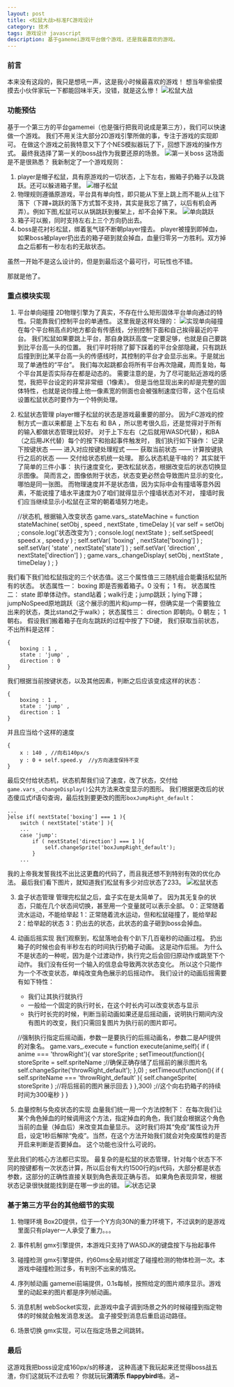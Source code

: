 ```yaml
---
layout: post
title: <松鼠大战>标准FC游戏设计
category: 技术
tags: 游戏设计 javascript 
description: 基于gamemei游戏平台做个游戏，还是我最喜欢的游戏。
---
```


### 前言

本来没有这段的，我只是想吼一声，这是我小时候最喜欢的游戏！
想当年偷偷摸摸去小伙伴家玩一下都能回味半天，没错，就是这么惨！
![松鼠大战](http://7xny7k.com1.z0.glb.clouddn.com/s1.png)

### 功能预估
基于一个第三方的平台gamemei（也是强行把我司说成是第三方），我们可以快速做一个游戏。
我们不用关注大部分2D游戏引擎所做的事，专注于游戏的实现即可。
在做这个游戏之前我特意又下了个NES模拟器玩了下，回想下游戏的操作方式。
最终我选择了第一关的boss战作为我要还原的场景。
![第一关boss](http://7xny7k.com1.z0.glb.clouddn.com/s4.png)
这场面是不是很熟悉？
我新制定了一个游戏规则：
1. player是帽子松鼠，具有原游戏的一切状态，上下左右，搬箱子扔箱子以及跳跃。还可以躲进箱子里。
![帽子松鼠](http://7xny7k.com1.z0.glb.clouddn.com/s2.png)
2. 物理规则遵循原游戏，平台具有单向性，即只能从下至上跳上而不能从上往下落下（下蹲+跳跃的落下方式暂不支持，其实是我忘了搞了，以后有机会再弄）。例如下图,松鼠可以从锅跳跃到餐架上，却不会掉下来。
![单向跳跃](http://7xny7k.com1.z0.glb.clouddn.com/s3.png)
3. 箱子可以搬，同时支持左右上三个方向扔出去。
4. boss是花衬衫松鼠，绑着氢气球不断朝player撞去。
player被撞到即掉血，如果boss被player扔出去的箱子砸到就会掉血，血量归零另一方胜利。双方掉血之后都有一秒左右的无敌状态。

虽然一开始不是这么设计的，但是到最后这个最可行，可玩性也不错。

那就是他了。

### 重点模块实现

1. 平台单向碰撞
2D物理引擎为了真实，不存在什么矩形固体平台单向通过的特性。只能靠我们控制平台的单通性。
这里我是这样处理的：
![实现单向碰撞](http://7xny7k.com1.z0.glb.clouddn.com/s5.png)
在每个平台稍高点的地方都会有传感线，分别控制下面和自己挨得最近的平台。
我们松鼠如果要跳上平台，那自身跳跃高度一定要足够，也就是自己要跳到比平台高一头的位置。
我们平时将除了脚下踩着的平台全部隐藏，只有跳跃后撞到到比某平台高一头的传感线时，其控制的平台才会显示出来。于是就出现了单通性的“平台”。
我们每次起跳都会将所有平台再次隐藏，周而复始，每个平台其是否实际存在都是动态的。
需要注意的是，为了尽可能贴近游戏的感觉，我把平台设定的非常非常细（1像素）。
但是当他显现出来的却是完整的固体特性，也就是说你撞上他一像素宽的侧面也会被强制速度归零，这个在后续设置松鼠状态时要作为一个特例处理。

2. 松鼠状态管理
player帽子松鼠的状态是游戏最重要的部分。
因为FC游戏的控制方式一直以来都是 上下左右 和 BA ，所以思考很久后，还是觉得对于所有的输入都做状态管理比较好。
对于上下左右（之后就用WASD代替），和BA（之后用JK代替）每个的按下和抬起事件触发时，
我们执行如下操作：
记录下按键状态 —— 进入对应按键处理程式 —— 获取当前状态 —— 计算按键执行之后的状态 —— 交付给状态机统一处理。
那么状态机是干啥的？
其实就干了简单的三件小事：
执行速度变化，更改松鼠状态，根据改变后的状态切换显示图像。
简而言之，图像依附于状态，状态变更必然会导致图片显示的变化，哪怕是同一张图。
而物理速度并不是状态值，因为实际中会有撞墙等意外因素，不能说撞了墙水平速度为0了咱们就得显示个撞墙状态对不对，
撞墙时我们应当继续显示小松鼠在正常的朝着墙努力地走。

    //状态机, 根据输入改变状态
    game.vars_.stateMachine = function stateMachine( setObj , speed , nextState , timeDelay ){
        var self = setObj ;
        console.log('状态改变为') ;
        console.log( nextState ) ;
        self.setSpeed( speed.x , speed.y ) ;
        self.setVar( 'boxing' , nextState['boxing'] ) ;
        self.setVar( 'state' , nextState['state'] ) ;
        self.setVar( 'direction' , nextState['direction'] ) ;
        game.vars_.changeDisplay( setObj , nextState , timeDelay ) ;
    }

我们看下我们给松鼠指定的三个状态值。这三个属性值三三随机组合能囊括松鼠所有的状态。
状态属性一： boxing 即是否搬着箱子。0 没有； 1 有。
状态属性二： state 即单体动作。stand站着；walk行走；jump跳跃；lying下蹲；jumpNoSpeed原地跳跃（这个展示的图片和jump一样，但确实是一个需要独立出来的状态，类比stand之于walk）；
状态属性三： direction 即朝向。0 朝左； 1 朝右。
假设我们搬着箱子在向左跳跃的过程中按了下D键，
我们获取当前状态，不出所料是这样：

    {
        boxing : 1 ,
        state : 'jump' , 
        direction : 0 
    }

我们根据当前按键状态，以及其他因素，判断之后应该变成这样的状态：
    
    {
        boxing : 1 ,
        state : 'jump' ,
        direction : 1
    }

并且应当给个这样的速度
    
    {
        x : 140 , //向右140px/s
        y : 0 + self.speed.y  //y方向速度保持不变
    }

最后交付给状态机，状态机帮我们设了速度，改了状态，交付给`game.vars_.changeDisplay()`公共方法来改变显示的图形。
我们根据更改后的状态傻瓜式if语句查询，最后找到要更改的图形`boxJumpRight_default`：

    ...
    }else if( nextState['boxing'] === 1 ){
        switch ( nextState['state'] ){
        ...
        case 'jump':
            if ( nextState['direction'] === 1 ){
                self.changeSprite('boxJumpRight_default');
            }
        ...

我的上帝我发誓我找不出比这更蠢的代码了，而且我还想不到特别有效的优化办法。
最后我们看下图片，就知道我们松鼠有多少对应状态了233。
![松鼠状态](http://7xny7k.com1.z0.glb.clouddn.com/s7.png)

3. 盒子状态管理
管理完松鼠之后，盒子实在是太简单了。
因为其无复杂的状态，只能在几个状态间切换，甚至用一个变量就可以表示全部。
0：正常随着流水运动，不能给举起
1：正常随着流水运动，但和松鼠碰撞了，能给举起
2：给举起的状态
3：扔出去的状态，此状态的盒子砸到boss会掉血。

4. 动画后摇实现
我们观察到，松鼠落地会有个趴下几百毫秒的动画过程。
扔出箱子的时候也会有半秒左右的时间执行扔箱子动画。
这是动作后摇。
为什么不是状态的一种呢，因为是个过渡动作，执行完之后会回归原动作或跳至下个动作。
我们没有任何一个输入的信息会导致两次状态变化。
所以这个只能作为一个不改变状态，单纯改变角色展示的后摇动作。
我们设计的动画后摇需要有如下特性：
    * 我们让其执行就执行
    * 一般给一个固定的执行时长，在这个时长内可以改变状态与显示
    * 执行时长完的时候，判断当前动画如果还是后摇动画，说明执行期间内没有图片的改变，我们只需回复图片为执行前的图片即可。

    //强制执行指定后摇动画，参数一是要执行的后摇动画名，参数二是API提供的对象名。
    game.vars_.execute = function execute(anime,self){
        if ( anime === 'throwRight'){
            var storeSprite  ;
            setTimeout(function(){
                storeSprite = self.spriteName ;//确保正确存储了后摇前的展示图片名
                self.changeSprite('throwRight_default');
            },0) ;
            setTimeout(function(){
                if ( self.spriteName === 'throwRight_default' ){
                    self.changeSprite( storeSprite ) ;//将后摇前的图片展示回去
                }
            },300) ;//这个向右扔箱子的持续时间为300毫秒
        }
    }
    
5. 血量控制与免疫状态的实现
血量我们统一用一个方法控制下：
在每次我们让某个角色掉血的时候调用这个方法，指定掉血的角色，我们就会根据这个角色当前的血量（掉血后）来改变其血量显示。
这时我们将其“免疫”属性设为开启，设定1秒后解除“免疫”。当然，在这个方法开始我们就会对免疫属性的是否开启来判断是否要掉血。
这个功能也没什么可说的。

至此我们的核心方法都已实现。
最复杂的是松鼠的状态管理，针对每个状态下不同的按键都有一次状态计算，所以后台有大约1500行的js代码，大部分都是状态参数，这部分的正确性直接关联到角色表现正确与否。
如果角色表现异常，根据状态记录很快就能找到是在哪一步出的错。
![状态记录](http://7xny7k.com1.z0.glb.clouddn.com/s6.png)


### 基于第三方平台的其他细节的实现

1. 物理环境
Box2D提供，位于一个Y方向30N的重力环境下，不过讽刺的是游戏里面只有player一人承受了重力。。。

2. 事件机制
gmx引擎提供，本游戏只支持了WASDJK的键盘按下与抬起事件

3. 碰撞检测
gmx引擎提供，约60ms全局对绑定了碰撞检测的物体检测一次。本游戏中碰撞检测过多，有判别不出来的情况。

4. 序列帧动画
gamemei前端提供，0.1s每帧，按照给定的图片顺序显示。游戏里的动起来的图片都是序列帧动画。

5. 消息机制
webSocket实现，此游戏中盒子调到场景之外的时候碰撞到指定物体的时候就会触发消息发送。
盒子接受到消息后重启运动路径。

6. 场景切换
gmx实现，可以在指定场景之间跳转。


### 最后

这游戏我把boss设定成160px/s的移速，
这种高速下我玩起来还觉得boss战五渣，你们这就玩不过去啦？
你就玩玩**消消乐** **flappybird**咯。逃~
